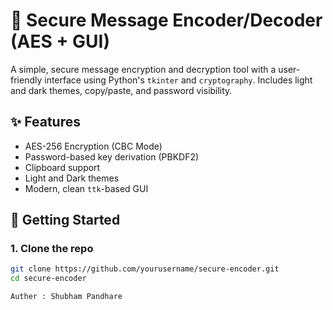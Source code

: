 # 🔐 Secure Message Encoder/Decoder (AES + GUI)

A simple, secure message encryption and decryption tool with a user-friendly interface using Python's `tkinter` and `cryptography`. Includes light and dark themes, copy/paste, and password visibility.

## ✨ Features

- AES-256 Encryption (CBC Mode)
- Password-based key derivation (PBKDF2)
- Clipboard support
- Light and Dark themes
- Modern, clean `ttk`-based GUI

## 🚀 Getting Started

### 1. Clone the repo
```bash
git clone https://github.com/yourusername/secure-encoder.git
cd secure-encoder

Auther : Shubham Pandhare